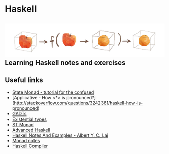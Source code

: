 # Haskell
![Cover](https://github.com/linhlenguyen/Haskell/blob/master/images/cover.jpg)
Learning Haskell notes and exercises
---
## Useful links
  * [State Monad - tutorial for the confused](http://brandon.si/code/the-state-monad-a-tutorial-for-the-confused/)
  * [Applicative - How <\*> is pronounced?] (http://stackoverflow.com/questions/3242361/haskell-how-is-pronounced)
  * [GADTs](https://en.wikibooks.org/wiki/Haskell/GADT)
  * [Existential types](https://wiki.haskell.org/Existential_type)
  * [ST Monad](https://en.wikibooks.org/wiki/Haskell/Existentially_quantified_types)
  * [Advanced Haskell](http://web.cecs.pdx.edu/~sheard/course/AdvancedFP/)
  * [Haskell Notes And Examples - Albert Y. C. Lai](http://www.vex.net/~trebla/haskell/index.xhtml)
  * [Monad notes](http://homepages.inf.ed.ac.uk/wadler/topics/monads.html#marktoberdorf)
  * [Haskell Compiler](http://www.stephendiehl.com/llvm/)
